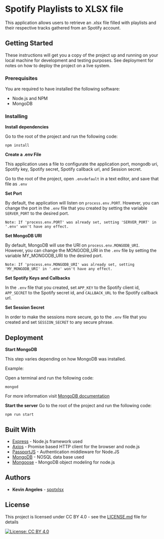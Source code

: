 # Spotify Playlists to XLSX file

This application allows users to retrieve an .xlsx file filled with playlists and their respective tracks gathered from an Spotify account.


## Getting Started

These instructions will get you a copy of the project up and running on your local machine for development and testing purposes. See deployment for notes on how to deploy the project on a live system.

### Prerequisites

You are required to have installed the following software:

* Node.js and NPM
* MongoDB

### Installing

**Install dependencies**

Go to the root of the project and run the following code:
```
npm install
```

**Create a .env File**

This application uses a file to configurate the application port, mongodb uri, Spotify key, Spotify secret, Spotify callback url, and Session secret.

Go to the root of the project, open `.envdefault` in a text editor, and save that file as `.env`

**Set Port**

By default, the application will listen on `process.env.PORT`. However, you can change the port in the `.env` file that you created by setting the variable `SERVER_PORT` to the desired port.

```
Note: If 'process.env.PORT' was already set, setting 'SERVER_PORT' in '.env' won't have any effect.
```

**Set MongoDB URI**

By default, MongoDB will use the URI on `process.env.MONGODB_URI`. However, you can change the MONGODB_URI in the `.env` file by setting the variable MY_MONGODB_URI to the desired port. 
```
Note: If 'process.env.MONGODB_URI' was already set, setting 'MY_MONGODB_URI' in '.env' won't have any effect.
```

**Set Spotify Keys and Callbacks**

In the `.env` file that you created, set `APP_KEY` to the Spotify client id, `APP_SECRET` to the Spotify secret id, and `CALLBACK_URL` to the Spotify callback url.

**Set Session Secret**

In order to make the sessions more secure, go to the `.env` file that you created and set `SESSION_SECRET` to any secure phrase.


## Deployment

**Start MongoDB**

This step varies depending on how MongoDB was installed.

Example:

Open a terminal and run the following code:

```
mongod
```

For more information visit [MongoDB documentation](https://docs.mongodb.com/)

**Start the server**
Go to the root of the project and run the following code:

```
npm run start
```

## Built With

* [Express](http://expressjs.com/) - Node.js framework used
* [Axios](https://www.npmjs.com/package/axios) - Promise based HTTP client for the browser and node.js
* [PassportJS](http://www.passportjs.org/) - Authentication middleware for Node.JS
* [MongoDB](https://www.mongodb.com/) - NOSQL data base used
* [Mongoose](http://mongoosejs.com/) - MongoDB object modeling for node.js

## Authors

* **Kevin Angeles** - [spotxlsx](https://github.com/KevinAngeles/spotxlsx)

## License

This project is licensed under CC BY 4.0 - see the [LICENSE.md](LICENSE.md) file for details

[![License: CC BY 4.0](https://img.shields.io/badge/License-CC%20BY%204.0-lightgrey.svg)](https://creativecommons.org/licenses/by/4.0/)